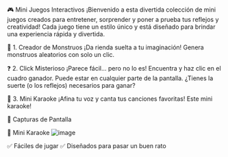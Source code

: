 🎮 Mini Juegos Interactivos
¡Bienvenido a esta divertida colección de mini juegos creados para entretener, sorprender y poner a prueba tus reflejos y creatividad! Cada juego tiene un estilo único y está diseñado para brindar una experiencia rápida y divertida. 

🧪 1. Creador de Monstruos
¡Da rienda suelta a tu imaginación! Genera monstruos aleatorios con solo un clic.

❓ 2. Click Misterioso
¡Parece fácil... pero no lo es! Encuentra y haz clic en el cuadro ganador. Puede estar en cualquier parte de la pantalla. ¿Tienes la suerte (o los reflejos) necesarios para ganar?

🎤 3. Mini Karaoke
¡Afina tu voz y canta tus canciones favoritas! Este mini karaoke!

📸 Capturas de Pantalla

🎤 Mini Karaoke
![image](https://github.com/user-attachments/assets/3113b43d-2d4b-4cf1-83a3-a574bd881d63)

✅ Fáciles de jugar
✅ Diseñados para pasar un buen rato
